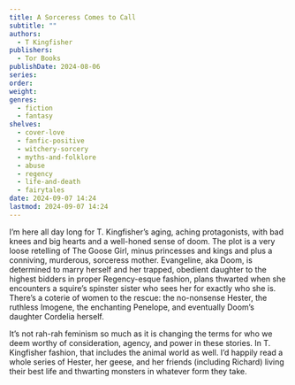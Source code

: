 ```yaml
---
title: A Sorceress Comes to Call
subtitle: ""
authors:
  - T Kingfisher
publishers:
  - Tor Books
publishDate: 2024-08-06
series: 
order: 
weight: 
genres:
  - fiction
  - fantasy
shelves:
  - cover-love
  - fanfic-positive
  - witchery-sorcery
  - myths-and-folklore
  - abuse
  - regency
  - life-and-death
  - fairytales
date: 2024-09-07 14:24
lastmod: 2024-09-07 14:24
---
```

I’m here all day long for T. Kingfisher’s aging, aching protagonists, with bad knees and big hearts and a well-honed sense of doom. The plot is a very loose retelling of The Goose Girl, minus princesses and kings and plus a conniving, murderous, sorceress mother. Evangeline, aka Doom, is determined to marry herself and her trapped, obedient daughter to the highest bidders in proper Regency-esque fashion, plans thwarted when she encounters a squire’s spinster sister who sees her for exactly who she is. There’s a coterie of women to the rescue: the no-nonsense Hester, the ruthless Imogene, the enchanting Penelope, and eventually Doom’s daughter Cordelia herself. 

It’s not rah-rah feminism so much as it is changing the terms for who we deem worthy of consideration, agency, and power in these stories. In T. Kingfisher fashion, that includes the animal world as well. I’d happily read a whole series of Hester, her geese, and her friends (including Richard) living their best life and thwarting monsters in whatever form they take. 